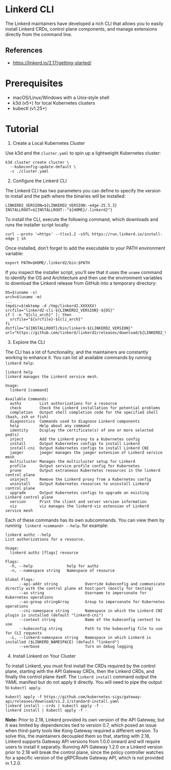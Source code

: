 # Linkerd CLI

The Linkerd maintainers have developed a rich CLI that allows you to easily install Linkerd CRDs, control plane components, and manage extensions directly from the command line.

## References
- https://linkerd.io/2.17/getting-started/

# Prerequisites

- macOS/Linux/Windows with a Unix‑style shell
- k3d (v5+) for local Kubernetes clusters
- kubectl (v1.25+)

# Tutorial

1. Create a Local Kubernetes Cluster

Use k3d and the `cluster.yaml` to spin up a lightweight Kubernetes cluster:

```
k3d cluster create cluster \
  --kubeconfig-update-default \
  -c ./cluster.yaml
```

2. Configure the Linkerd CLI

The Linkerd CLI has two parameters you can define to specify the version to install and the path where the binaries will be installed:

```
LINKERD2_VERSION=${LINKERD2_VERSION:-edge-25.5.3}
INSTALLROOT=${INSTALLROOT:-"${HOME}/.linkerd2"}
```

To install the CLI, execute the following command, which downloads and runs the installer script locally:

```
curl --proto '=https' --tlsv1.2 -sSfL https://run.linkerd.io/install-edge | sh
```

Once installed, don’t forget to add the executable to your PATH environment variable:

```
export PATH=$HOME/.linkerd2/bin:$PATH
```

If you inspect the installer script, you’ll see that it uses the `uname` command to identify the OS and Architecture and then use the environment variables to download the Linkerd release from GitHub into a temporary directory:

```
OS=$(uname -s)
arch=$(uname -m)
...
tmpdir=$(mktemp -d /tmp/linkerd2.XXXXXX)
srcfile="linkerd2-cli-${LINKERD2_VERSION}-${OS}"
if [ -n "${cli_arch}" ]; then
  srcfile="${srcfile}-${cli_arch}"
fi
dstfile="${INSTALLROOT}/bin/linkerd-${LINKERD2_VERSION}"
url="https://github.com/linkerd/linkerd2/releases/download/${LINKERD2_VERSION}/${srcfile}"
```


3. Explore the CLI

The CLI has a lot of functionality, and the maintainers are constantly working to enhance it. You can list all available commands by running `linkerd help`:

```
linkerd help  
linkerd manages the Linkerd service mesh.

Usage:
  linkerd [command]

Available Commands:
  authz        List authorizations for a resource
  check        Check the Linkerd installation for potential problems
  completion   Output shell completion code for the specified shell (bash, zsh or fish)
  diagnostics  Commands used to diagnose Linkerd components
  help         Help about any command
  identity     Display the certificate(s) of one or more selected pod(s)
  inject       Add the Linkerd proxy to a Kubernetes config
  install      Output Kubernetes configs to install Linkerd
  install-cni  Output Kubernetes configs to install Linkerd CNI
  jaeger       jaeger manages the jaeger extension of Linkerd service mesh
  multicluster Manages the multicluster setup for Linkerd
  profile      Output service profile config for Kubernetes
  prune        Output extraneous Kubernetes resources in the linkerd control plane
  uninject     Remove the Linkerd proxy from a Kubernetes config
  uninstall    Output Kubernetes resources to uninstall Linkerd control plane
  upgrade      Output Kubernetes configs to upgrade an existing Linkerd control plane
  version      Print the client and server version information
  viz          viz manages the linkerd-viz extension of Linkerd service mesh
```

Each of these commands has its own subcommands.  You can view them by running ` linkerd <command> --help`. for example:

```
linkerd authz --help
List authorizations for a resource.

Usage:
  linkerd authz [flags] resource

Flags:
  -h, --help               help for authz
  -n, --namespace string   Namespace of resource

Global Flags:
      --api-addr string            Override kubeconfig and communicate directly with the control plane at host:port (mostly for testing)
      --as string                  Username to impersonate for Kubernetes operations
      --as-group stringArray       Group to impersonate for Kubernetes operations
      --cni-namespace string       Namespace in which the Linkerd CNI plugin is installed (default "linkerd-cni")
      --context string             Name of the kubeconfig context to use
      --kubeconfig string          Path to the kubeconfig file to use for CLI requests
  -L, --linkerd-namespace string   Namespace in which Linkerd is installed ($LINKERD_NAMESPACE) (default "linkerd")
      --verbose                    Turn on debug logging
```

4. Install Linkerd on Your Cluster

To install Linkerd, you must first install the CRDs required by the control plane, starting with the API Gateway CRDs, then the Linkerd CRDs, and finally the control plane itself. The `linkerd install` command output the YAML manifest but do not apply it directly. You will need to pipe the output to `kubectl apply`.

```
kubectl apply -f https://github.com/kubernetes-sigs/gateway-api/releases/download/v1.2.1/standard-install.yaml
linkerd install --crds | kubectl apply -f -
linkerd install | kubectl apply -f -
```

**Note:** Prior to 2.18, Linkerd provided its own version of the API Gateway, but it was limited by dependencies tied to version 0.7, which posed an issue when third-party tools like Kong Gateway required a different version. To solve this, the maintainers decoupled them so that, starting with 2.18, Linkerd supports Gateway API versions from 1.0.0 onward and will require users to install it separatly. Running API Gateway 1.2.0 on a Linkerd version prior to 2.18 will break the control plane, since the policy controller watches for a specific version of the gRPCRoute Gateway API, which is not provided in 1.2.0.

